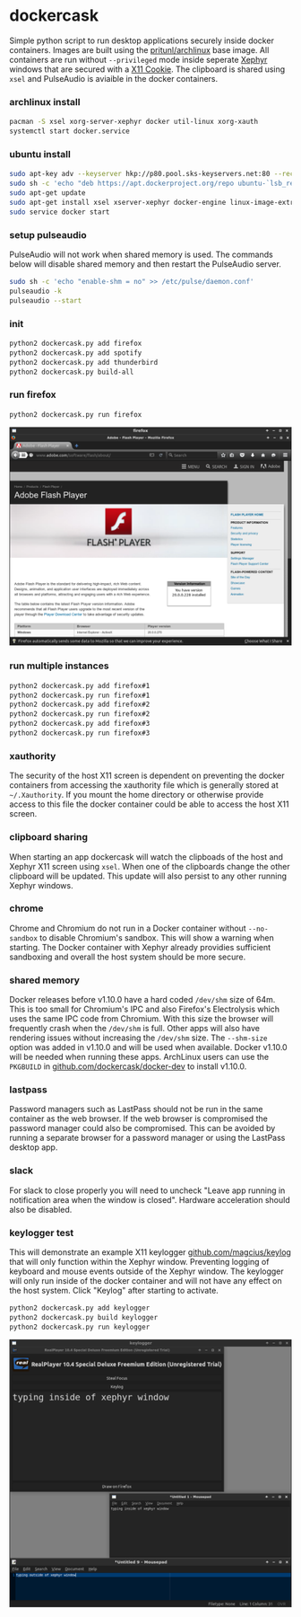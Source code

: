 # dockercask

Simple python script to run desktop applications securely inside docker
containers. Images are built using the
[pritunl/archlinux](https://hub.docker.com/r/pritunl/archlinux/) base image.
All containers are run without `--privileged` mode inside seperate
[Xephyr](https://en.wikipedia.org/wiki/Xephyr) windows that are secured with a
[X11 Cookie](https://en.wikipedia.org/wiki/X_Window_authorization). The
clipboard is shared using `xsel` and PulseAudio is aviaible in the docker
containers.

### archlinux install

```bash
pacman -S xsel xorg-server-xephyr docker util-linux xorg-xauth
systemctl start docker.service
```

### ubuntu install

```bash
sudo apt-key adv --keyserver hkp://p80.pool.sks-keyservers.net:80 --recv-keys 58118E89F3A912897C070ADBF76221572C52609D
sudo sh -c 'echo "deb https://apt.dockerproject.org/repo ubuntu-`lsb_release -c -s` main" > /etc/apt/sources.list.d/docker.list'
sudo apt-get update
sudo apt-get install xsel xserver-xephyr docker-engine linux-image-extra-virtual
sudo service docker start
```

### setup pulseaudio

PulseAudio will not work when shared memory is used. The commands below will
disable shared memory and then restart the PulseAudio server.

```bash
sudo sh -c 'echo "enable-shm = no" >> /etc/pulse/daemon.conf'
pulseaudio -k
pulseaudio --start
```

### init

```bash
python2 dockercask.py add firefox
python2 dockercask.py add spotify
python2 dockercask.py add thunderbird
python2 dockercask.py build-all
```

### run firefox

```bash
python2 dockercask.py run firefox
```

![firefox](screenshots/firefox.png)

### run multiple instances

```bash
python2 dockercask.py add firefox#1
python2 dockercask.py run firefox#1
python2 dockercask.py add firefox#2
python2 dockercask.py run firefox#2
python2 dockercask.py add firefox#3
python2 dockercask.py run firefox#3
```

### xauthority

The security of the host X11 screen is dependent on preventing the docker
containers from accessing the xauthority file which is generally stored at
`~/.Xauthority`. If you mount the home directory or otherwise provide access
to this file the docker container could be able to access the host X11 screen.

### clipboard sharing

When starting an app dockercask will watch the clipboads of the host and
Xephyr X11 screen using `xsel`. When one of the clipboards change the other
clipboard will be updated. This update will also persist to any other running
Xephyr windows.

### chrome

Chrome and Chromium do not run in a Docker container without `--no-sandbox` to
disable Chromium's sandbox. This will show a warning when starting. The Docker
container with Xephyr already providies sufficient sandboxing and overall the
host system should be more secure.

### shared memory

Docker releases before v1.10.0 have a hard coded `/dev/shm` size of 64m. This
is too small for Chromium's IPC and also Firefox's Electrolysis which uses the
same IPC code from Chromium. With this size the browser will frequently crash
when the `/dev/shm` is full. Other apps will also have rendering issues without
increasing the `/dev/shm` size. The `--shm-size` option was added in v1.10.0
and will be used when available. Docker v1.10.0 will be needed when
running these apps. ArchLinux users can use the `PKGBUILD` in
[github.com/dockercask/docker-dev](https://github.com/dockercask/docker-dev)
to install v1.10.0.

### lastpass

Password managers such as LastPass should not be run in the same container as
the web browser. If the web browser is compromised the password manager could
also be compromised. This can be avoided by running a separate browser for a
password manager or using the LastPass desktop app.

### slack

For slack to close properly you will need to uncheck "Leave app running in
notification area when the window is closed". Hardware acceleration should
also be disabled.

### keylogger test

This will demonstrate an example X11 keylogger
[github.com/magcius/keylog](https://github.com/magcius/keylog) that will only
function within the Xephyr window. Preventing logging of keyboard and mouse
events outside of the Xephyr window. The keylogger will only run inside of
the docker container and will not have any effect on the host system. Click
"Keylog" after starting to activate.

```bash
python2 dockercask.py add keylogger
python2 dockercask.py build keylogger
python2 dockercask.py run keylogger
```

![keylogger](screenshots/keylogger.png)
